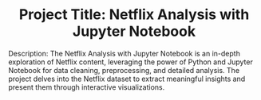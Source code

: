 <h1><center>Project Title: Netflix Analysis with Jupyter Notebook</center></h1>

Description:
The Netflix Analysis with Jupyter Notebook is an in-depth exploration of Netflix content, leveraging the power of Python and Jupyter Notebook for data cleaning, preprocessing, and detailed analysis. The project delves into the Netflix dataset to extract meaningful insights and present them through interactive visualizations.
